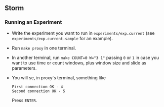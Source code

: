 ## Storm
### Running an Experiment

 * Write the experiment you want to run in `experiments/exp.current` (see
    `experiments/exp.current.sample` for an example).
 * Run `make proxy` in one terminal.
 * In another terminal, run `make COUNT=0 W="3 1"` passing `0` or `1` in case you want to use time or count windows,
    plus window size and slide as parameters.
 * You will se, in proxy's terminal, something like

    ```
    First connection OK - 4
    Second connection OK - 5
    ```

    Press `ENTER`.